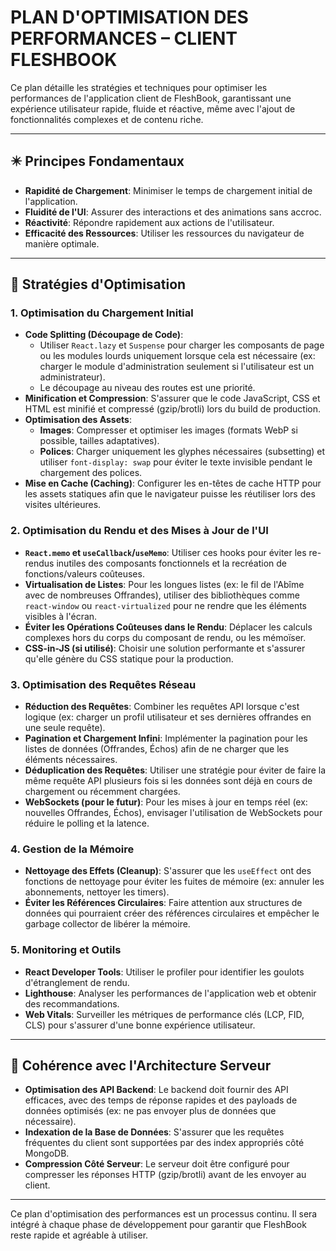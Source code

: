 # PLAN D'OPTIMISATION DES PERFORMANCES – CLIENT FLESHBOOK

Ce plan détaille les stratégies et techniques pour optimiser les performances de l'application client de FleshBook, garantissant une expérience utilisateur rapide, fluide et réactive, même avec l'ajout de fonctionnalités complexes et de contenu riche.

---

## ✴️ Principes Fondamentaux

*   **Rapidité de Chargement**: Minimiser le temps de chargement initial de l'application.
*   **Fluidité de l'UI**: Assurer des interactions et des animations sans accroc.
*   **Réactivité**: Répondre rapidement aux actions de l'utilisateur.
*   **Efficacité des Ressources**: Utiliser les ressources du navigateur de manière optimale.

---

## 🚀 Stratégies d'Optimisation

### 1. Optimisation du Chargement Initial

*   **Code Splitting (Découpage de Code)**:
    *   Utiliser `React.lazy` et `Suspense` pour charger les composants de page ou les modules lourds uniquement lorsque cela est nécessaire (ex: charger le module d'administration seulement si l'utilisateur est un administrateur).
    *   Le découpage au niveau des routes est une priorité.
*   **Minification et Compression**: S'assurer que le code JavaScript, CSS et HTML est minifié et compressé (gzip/brotli) lors du build de production.
*   **Optimisation des Assets**: 
    *   **Images**: Compresser et optimiser les images (formats WebP si possible, tailles adaptatives).
    *   **Polices**: Charger uniquement les glyphes nécessaires (subsetting) et utiliser `font-display: swap` pour éviter le texte invisible pendant le chargement des polices.
*   **Mise en Cache (Caching)**: Configurer les en-têtes de cache HTTP pour les assets statiques afin que le navigateur puisse les réutiliser lors des visites ultérieures.

### 2. Optimisation du Rendu et des Mises à Jour de l'UI

*   **`React.memo` et `useCallback`/`useMemo`**: Utiliser ces hooks pour éviter les re-rendus inutiles des composants fonctionnels et la recréation de fonctions/valeurs coûteuses.
*   **Virtualisation de Listes**: Pour les longues listes (ex: le fil de l'Abîme avec de nombreuses Offrandes), utiliser des bibliothèques comme `react-window` ou `react-virtualized` pour ne rendre que les éléments visibles à l'écran.
*   **Éviter les Opérations Coûteuses dans le Rendu**: Déplacer les calculs complexes hors du corps du composant de rendu, ou les mémoïser.
*   **CSS-in-JS (si utilisé)**: Choisir une solution performante et s'assurer qu'elle génère du CSS statique pour la production.

### 3. Optimisation des Requêtes Réseau

*   **Réduction des Requêtes**: Combiner les requêtes API lorsque c'est logique (ex: charger un profil utilisateur et ses dernières offrandes en une seule requête).
*   **Pagination et Chargement Infini**: Implémenter la pagination pour les listes de données (Offrandes, Échos) afin de ne charger que les éléments nécessaires.
*   **Déduplication des Requêtes**: Utiliser une stratégie pour éviter de faire la même requête API plusieurs fois si les données sont déjà en cours de chargement ou récemment chargées.
*   **WebSockets (pour le futur)**: Pour les mises à jour en temps réel (ex: nouvelles Offrandes, Échos), envisager l'utilisation de WebSockets pour réduire le polling et la latence.

### 4. Gestion de la Mémoire

*   **Nettoyage des Effets (Cleanup)**: S'assurer que les `useEffect` ont des fonctions de nettoyage pour éviter les fuites de mémoire (ex: annuler les abonnements, nettoyer les timers).
*   **Éviter les Références Circulaires**: Faire attention aux structures de données qui pourraient créer des références circulaires et empêcher le garbage collector de libérer la mémoire.

### 5. Monitoring et Outils

*   **React Developer Tools**: Utiliser le profiler pour identifier les goulots d'étranglement de rendu.
*   **Lighthouse**: Analyser les performances de l'application web et obtenir des recommandations.
*   **Web Vitals**: Surveiller les métriques de performance clés (LCP, FID, CLS) pour s'assurer d'une bonne expérience utilisateur.

---

## 🔗 Cohérence avec l'Architecture Serveur

*   **Optimisation des API Backend**: Le backend doit fournir des API efficaces, avec des temps de réponse rapides et des payloads de données optimisés (ex: ne pas envoyer plus de données que nécessaire).
*   **Indexation de la Base de Données**: S'assurer que les requêtes fréquentes du client sont supportées par des index appropriés côté MongoDB.
*   **Compression Côté Serveur**: Le serveur doit être configuré pour compresser les réponses HTTP (gzip/brotli) avant de les envoyer au client.

---

Ce plan d'optimisation des performances est un processus continu. Il sera intégré à chaque phase de développement pour garantir que FleshBook reste rapide et agréable à utiliser.
